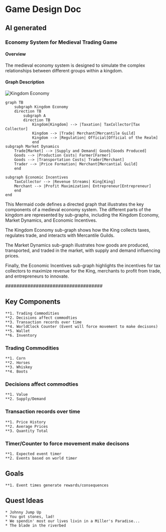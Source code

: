 # Game Design Doc

## AI generated

### Economy System for Medieval Trading Game

#### Overview

The medieval economy system is designed to simulate the complex relationships between different groups within a kingdom.

#### Graph Description

![Kingdom Economy](mermaid)
```mermaid
graph TB
	subgraph Kingdom Economy
	direction TB
		subgraph A
		direction TB
			Kingdom[Kingdom] --> |Taxation| TaxCollector[Tax Collector]
			Kingdom --> |Trade| Merchant[Mercantile Guild]
			Kingdom --> |Regulation| Official[Official of the Realm]
			end
subgraph Market Dynamics 
	Trade[Market] --> |Supply and Demand| Goods[Goods Produced]
	Goods --> |Production Costs| Farmer[Farmer]
	Goods --> |Transportation Costs| Trader[Merchant]
	Trader --> |Price Formation| Merchant[Mercantial Guild]
	end

subgraph Economic Incentives 
	TaxCollector --> |Revenue Streams| King[King]
	Merchant --> |Profit Maximization| Entrepreneur[Entrepreneur]
	end
end
```

This Mermaid code defines a directed graph that illustrates the key components of a medieval economy system. The different parts of the kingdom are represented by sub-graphs, including the Kingdom Economy, Market Dynamics, and Economic Incentives.

The Kingdom Economy sub-graph shows how the King collects taxes, regulates trade, and interacts with Mercantile Guilds.

The Market Dynamics sub-graph illustrates how goods are produced, transported, and traded in the market, with supply and demand influencing prices.

Finally, the Economic Incentives sub-graph highlights the incentives for tax collectors to maximize revenue for the King, merchants to profit from trade, and entrepreneurs to innovate.


###################################


## 
## Key Components
 
	**1. Trading Commodities
	**2. Decisions affect commodties
	**3. Transaction records over time
	**4. WorldClock Counter (Event will force movement to make decisons)
	**5. Wallet
	**6. Inventory

### Trading Commodities
	**1. Corn
	**2. Horses
	**3. Whiskey
	**4. Boots
### Decisions affect commodties
	**1. Value
	**2. Supply/Demand
### Transaction records over time
	**1. Price History
	**2. Average Prices
	**3. Quantity Total
### Timer/Counter to force movement make decisons
	**1. Expected event timer
	**2. Events based on world timer

## Goals
	**1. Event times generate rewards/consequences


## Quest Ideas
	* Johnny Jump Up
	* You got stones, lad!
	* We spendin' most our lives livin in a Miller's Paradise...
	* The blade in the riverbed
